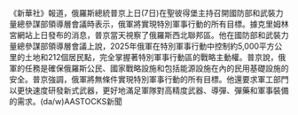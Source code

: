 《新華社》報道，俄羅斯總統普京上日(7日)在聖彼得堡主持召開國防部和武裝力量總參謀部領導層會議時表示，俄軍將實現特別軍事行動的所有目標。據克里姆林宮網站上日發布的消息，普京當天視察了俄羅斯西北聯邦區。他在國防部和武裝力量總參謀部領導層會議上說，2025年俄軍在特別軍事行動中控制約5,000平方公里的土地和212個居民點，完全掌握著特別軍事行動區的戰略主動權。普京說，俄軍的任務是確保俄羅斯公民、國家戰略設施和包括能源設施在內的民用基礎設施的安全。普京強調，俄軍將無條件實現特別軍事行動的所有目標。他還要求軍工部門以更快速度研發新式武器，更好地滿足軍隊對高精度武器、導彈、彈藥和軍事裝備的需求。(da/w)AASTOCKS新聞